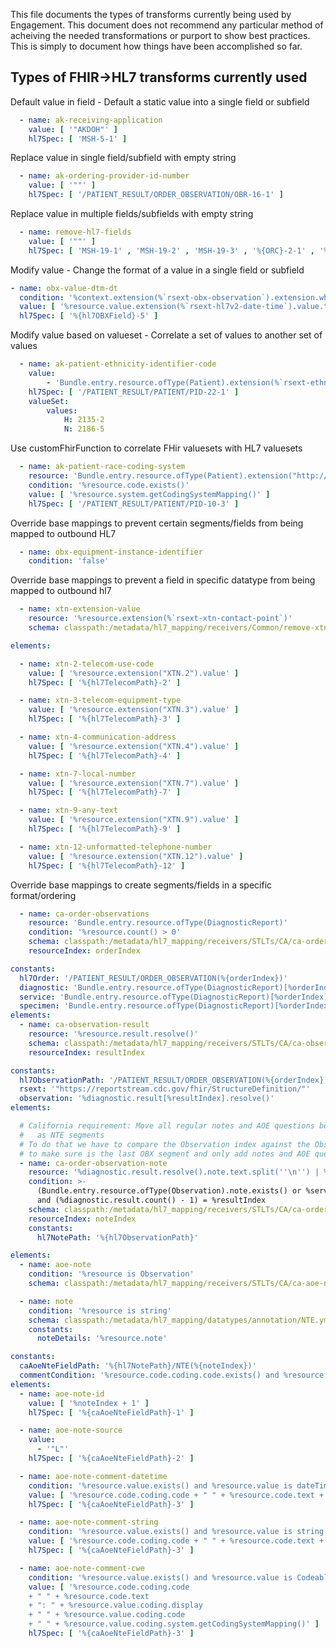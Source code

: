 This file documents the types of transforms currently being used by Engagement. This document does not recommend any particular method of acheiving the needed transformations or purport to show best practices. This is simply to document how things have been accomplished so far.

## Types of FHIR->HL7 transforms currently used

Default value in field - Default a static value into a single field or subfield
```yaml
  - name: ak-receiving-application
    value: [ '"AKDOH"' ]
    hl7Spec: [ 'MSH-5-1' ]
```

Replace value in single field/subfield with empty string
```yaml
  - name: ak-ordering-provider-id-number
    value: [ '""' ]
    hl7Spec: [ '/PATIENT_RESULT/ORDER_OBSERVATION/OBR-16-1' ]
```

Replace value in multiple fields/subfields with empty string
```yaml
  - name: remove-hl7-fields
    value: [ '""' ]
    hl7Spec: [ 'MSH-19-1' , 'MSH-19-2' , 'MSH-19-3' , '%{ORC}-2-1' , '%{ORC}-2-2' , '%{ORC}-2-3' , '%{ORC}-2-4' , '%{ORC}-4-1' , '%{ORC}-4-2' , '%{ORC}-4-3' , '%{ORC}-4-4' , '%{OBR}-2-1' , '%{OBR}-2-2' , '%{OBR}-2-3' , '%{OBR}-2-4' ]
```

Modify value - Change the format of a value in a single field or subfield
```yaml
- name: obx-value-dtm-dt
  condition: '%context.extension(%`rsext-obx-observation`).extension.where(url = "OBX.2").value = "DT"'
  value: [ '%resource.value.extension(%`rsext-hl7v2-date-time`).value.toString().replace("-","")' ]
  hl7Spec: [ '%{hl7OBXField}-5' ]
```

Modify value based on valueset - Correlate a set of values to another set of values
```yaml
  - name: ak-patient-ethnicity-identifier-code
    value:
        - 'Bundle.entry.resource.ofType(Patient).extension(%`rsext-ethnic-group`).value.coding[0].code'
    hl7Spec: [ '/PATIENT_RESULT/PATIENT/PID-22-1' ]
    valueSet:
        values:
            H: 2135-2
            N: 2186-5
```

Use customFhirFunction to correlate FHir valuesets with HL7 valuesets
```yaml
  - name: ak-patient-race-coding-system
    resource: 'Bundle.entry.resource.ofType(Patient).extension("http://ibm.com/fhir/cdm/StructureDefinition/local-race-cd").value.coding'
    condition: '%resource.code.exists()'
    value: [ '%resource.system.getCodingSystemMapping()' ]
    hl7Spec: [ '/PATIENT_RESULT/PATIENT/PID-10-3' ]
```

Override base mappings to prevent certain segments/fields from being mapped to outbound HL7
```yaml
  - name: obx-equipment-instance-identifier
    condition: 'false'
```

Override base mappings to prevent a field in specific datatype from being mapped to outbound hl7
```yaml
  - name: xtn-extension-value
    resource: '%resource.extension(%`rsext-xtn-contact-point`)'
    schema: classpath:/metadata/hl7_mapping/receivers/Common/remove-xtn-1/XTNExtension.yml
```
```yaml
elements:

  - name: xtn-2-telecom-use-code
    value: [ '%resource.extension("XTN.2").value' ]
    hl7Spec: [ '%{hl7TelecomPath}-2' ]

  - name: xtn-3-telecom-equipment-type
    value: [ '%resource.extension("XTN.3").value' ]
    hl7Spec: [ '%{hl7TelecomPath}-3' ]

  - name: xtn-4-communication-address
    value: [ '%resource.extension("XTN.4").value' ]
    hl7Spec: [ '%{hl7TelecomPath}-4' ]

  - name: xtn-7-local-number
    value: [ '%resource.extension("XTN.7").value' ]
    hl7Spec: [ '%{hl7TelecomPath}-7' ]

  - name: xtn-9-any-text
    value: [ '%resource.extension("XTN.9").value' ]
    hl7Spec: [ '%{hl7TelecomPath}-9' ]

  - name: xtn-12-unformatted-telephone-number
    value: [ '%resource.extension("XTN.12").value' ]
    hl7Spec: [ '%{hl7TelecomPath}-12' ]
```

Override base mappings to create segments/fields in a specific format/ordering
```yaml
  - name: ca-order-observations
    resource: 'Bundle.entry.resource.ofType(DiagnosticReport)'
    condition: '%resource.count() > 0'
    schema: classpath:/metadata/hl7_mapping/receivers/STLTs/CA/ca-order-observation.yml
    resourceIndex: orderIndex
```
```yaml
constants:
  hl7Order: '/PATIENT_RESULT/ORDER_OBSERVATION(%{orderIndex})'
  diagnostic: 'Bundle.entry.resource.ofType(DiagnosticReport)[%orderIndex]'
  service: 'Bundle.entry.resource.ofType(DiagnosticReport)[%orderIndex].basedOn.resolve()'
  specimen: 'Bundle.entry.resource.ofType(DiagnosticReport)[%orderIndex].specimen.resolve()'
elements:
  - name: ca-observation-result
    resource: '%resource.result.resolve()'
    schema: classpath:/metadata/hl7_mapping/receivers/STLTs/CA/ca-observation-result.yml
    resourceIndex: resultIndex
```
```yaml
constants:
  hl7ObservationPath: '/PATIENT_RESULT/ORDER_OBSERVATION(%{orderIndex})/OBSERVATION(%{resultIndex})'
  rsext: '"https://reportstream.cdc.gov/fhir/StructureDefinition/"'
  observation: '%diagnostic.result[%resultIndex].resolve()'
elements:

  # California requirement: Move all regular notes and AOE questions between last OBX segment and SPM
  #   as NTE segments
  # To do that we have to compare the Observation index against the Observation count
  # to make sure is the last OBX segment and only add notes and AOE questions to that segment
  - name: ca-order-observation-note
    resource: '%diagnostic.result.resolve().note.text.split(''\n'') | %service.note.text.split(''\n'') | %service.supportingInfo.resolve()'
    condition: >-
      (Bundle.entry.resource.ofType(Observation).note.exists() or %service.note.exists() or %service.supportingInfo.exists())
      and (%diagnostic.result.count() - 1) = %resultIndex
    schema: classpath:/metadata/hl7_mapping/receivers/STLTs/CA/ca-order-note.yml
    resourceIndex: noteIndex
    constants:
      hl7NotePath: '%{hl7ObservationPath}'
```
```yaml
elements:
  - name: aoe-note
    condition: '%resource is Observation'
    schema: classpath:/metadata/hl7_mapping/receivers/STLTs/CA/ca-aoe-note.yml

  - name: note
    condition: '%resource is string'
    schema: classpath:/metadata/hl7_mapping/datatypes/annotation/NTE.yml
    constants:
      noteDetails: '%resource.note'
```
```yaml
constants:
  caAoeNteFieldPath: '%{hl7NotePath}/NTE(%{noteIndex})'
  commentCondition: '%resource.code.coding.code.exists() and %resource.code.text.exists()'
elements:
  - name: aoe-note-id
    value: [ '%noteIndex + 1' ]
    hl7Spec: [ '%{caAoeNteFieldPath}-1' ]

  - name: aoe-note-source
    value:
      - '"L"'
    hl7Spec: [ '%{caAoeNteFieldPath}-2' ]

  - name: aoe-note-comment-datetime
    condition: '%resource.value.exists() and %resource.value is dateTime and %commentCondition'
    value: [ '%resource.code.coding.code + " " + %resource.code.text + ": " + %resource.value.toString()' ]
    hl7Spec: [ '%{caAoeNteFieldPath}-3' ]

  - name: aoe-note-comment-string
    condition: '%resource.value.exists() and %resource.value is string and %commentCondition'
    value: [ '%resource.code.coding.code + " " + %resource.code.text + ": " + %resource.value' ]
    hl7Spec: [ '%{caAoeNteFieldPath}-3' ]

  - name: aoe-note-comment-cwe
    condition: '%resource.value.exists() and %resource.value is CodeableConcept and %commentCondition'
    value: [ '%resource.code.coding.code 
    + " " + %resource.code.text 
    + ": " + %resource.value.coding.display 
    + " " + %resource.value.coding.code 
    + " " + %resource.value.coding.system.getCodingSystemMapping()' ]
    hl7Spec: [ '%{caAoeNteFieldPath}-3' ]
```
